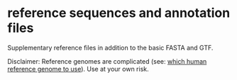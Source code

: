 # reference sequences and annotation files

Supplementary reference files in addition to the basic FASTA and GTF.

Disclaimer: Reference genomes are complicated (see: [which human reference genome to use](https://lh3.github.io/2017/11/13/which-human-reference-genome-to-use)). Use at your own risk.
